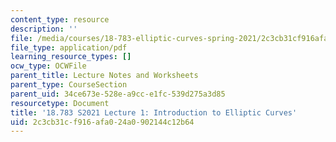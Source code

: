 ```yaml
---
content_type: resource
description: ''
file: /media/courses/18-783-elliptic-curves-spring-2021/2c3cb31cf916afa024a0902144c12b64_MIT18_783S21_notes1.pdf
file_type: application/pdf
learning_resource_types: []
ocw_type: OCWFile
parent_title: Lecture Notes and Worksheets
parent_type: CourseSection
parent_uid: 34ce673e-528e-a9cc-e1fc-539d275a3d85
resourcetype: Document
title: '18.783 S2021 Lecture 1: Introduction to Elliptic Curves'
uid: 2c3cb31c-f916-afa0-24a0-902144c12b64
---
```

